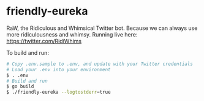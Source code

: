 # friendly-eureka

RaW, the Ridiculous and Whimsical Twitter bot. Because we can always use more
ridiculousness and whimsy. Running live here: https://twitter.com/RidiWhims

To build and run:
```bash
# Copy .env.sample to .env, and update with your Twitter credentials
# Load your .env into your environment
$ . .env
# Build and run
$ go build
$ ./friendly-eureka --logtostderr=true
```
